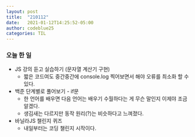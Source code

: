 ```yaml
---
layout: post
title:  "210112"
date:   2021-01-12T14:25:52-05:00
author: codeblue25
categories: TIL
---
```


<h3>오늘 한 일</h3>

* JS 강의 듣고 실습하기 (문자열 계산기 구현)
  * 짧은 코드여도 중간중간에 console.log 찍어보면서 해야 오류를 최소화 할 수 있다.
* 백준 단계별로 풀어보기 - if문
  * 한 언어를 배우면 다음 언어는 배우기 수월하다는 게 무슨 말인지 이제야 조금 알겠다. 
  * 생김새는 다르지만 동작 원리(?)는 비슷하다고 느껴졌다. 
* 바닐라JS 챌린지 퀴즈
  * 내일부터는 코딩 챌린지 시작이다.